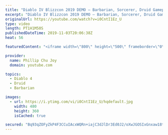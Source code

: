 ```yaml
---
title: "Diablo IV Blizzcon 2019 DEMO – Barbarian, Sorcerer, Druid Gameplay Streaming (No Commentary)"
excerpt: "Diablo IV Blizzcon 2019 DEMO – Barbarian, Sorcerer, Druid Gameplay Streaming (No Commentary) Recuerden suscribirse: ..."
originalUrl: https://youtube.com/watch?v=i0CntI1Ez_U
type: video
length: PT1H1M50S
publishedDateTime: 2019-11-03T20:06:38Z
heat: 56

featuredContent: "<iframe width=\"800\" height=\"500\" frameborder=\"0\" src=\"https://www.youtube.com/embed/i0CntI1Ez_U\" allow=\"accelerometer; autoplay; encrypted-media; gyroscope; picture-in-picture\" allowfullscreen></iframe>"

provider:
  name: Phillip Chu Joy
  domain: youtube.com

topics:
  - Diablo 4
  - Druid
  - Barbarian

images:
  - url: https://i.ytimg.com/vi/i0CntI1Ez_U/hqdefault.jpg
    width: 480
    height: 360
    isCached: true

secured: "Bq93qZOFyZkP4F3CCuIAcxWQRn+iajC3dJlDr3Ed0J2/oXwJGOSIxGnxaw18tYjJtVJBmpsRQ9aCamAO3WJgTW4v28+umdQ27nZn3AXD1KbbzWvWLV20Zk4XI7/2RDnb2EyGtmZa/ZVr6SI6sX3+RwUMymovU+TcLIrcKTM2S0EvaeNUrh940u7A3Co98R0Ly+Le3rRR1/ERStDztyYGNPW0PU4CtnWrv687mQ50OPmbyEZ0LFhsuP2VGAXav5QxgmK6lvbA6TKYMk5MUP0nz+pR8OyaWq88tZjIJWwB/L309rHuTuVsavhiEeGGTbhqdEDw9ZlL8qKevdsvruP6+rqdjD14xAZ8gwIq0sQP84GcR4tLPoRXWUPzxLidTLuwTXd7mmSC0kgRwftgUkDJg1H+nKFKhYS/IkRXOhWSVqAJPn7RPP3sXM5JDnDixx9b;LV7iDU4HlXygf5IduTrFUw=="
---
```


